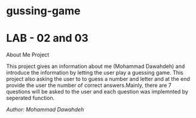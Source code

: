 # gussing-game


# LAB - 02 and 03

About Me Project

This project gives an information about me (Mohammad Dawahdeh) and introduce the information by letting the user play a guessing game. This project also asking the user to  to  guess a number and letter and at the end provide the user the number of correct answers.Mainly, there are 7 questions will be asked to the user and each question was implemnted by seperated function.


*Author: Mohammad Dawahdeh*
